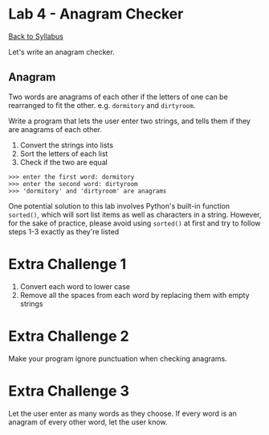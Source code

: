 # <a id="top"></a>Lab 4 - Anagram Checker

[Back to Syllabus](https://github.com/PdxCodeGuild/Programming102#top)

Let's write an anagram checker.

## Anagram

Two words are anagrams of each other if the letters of one can be rearranged to fit the other. e.g. `dormitory` and `dirtyroom`.

Write a program that lets the user enter two strings, and tells them if they are anagrams of each other.

1. Convert the strings into lists
2. Sort the letters of each list
3. Check if the two are equal

```
>>> enter the first word: dormitory
>>> enter the second word: dirtyroom
>>> 'dormitory' and 'dirtyroom' are anagrams
```

One potential solution to this lab involves Python's built-in function `sorted()`, which will sort list items as well as characters in a string. However, for the sake of practice, please avoid using `sorted()` at first and try to follow steps 1-3 exactly as they're listed

# Extra Challenge 1

1. Convert each word to lower case
2. Remove all the spaces from each word by replacing them with empty strings

# Extra Challenge 2

Make your program ignore punctuation when checking anagrams.

# Extra Challenge 3

Let the user enter as many words as they choose. If every word is an anagram of every other word, let the user know.
